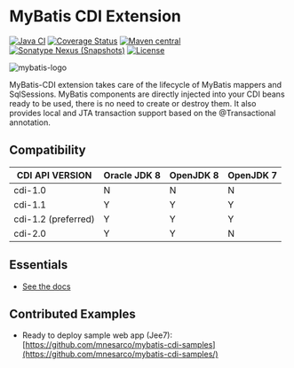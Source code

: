 MyBatis CDI Extension
=====================

[![Java CI](https://github.com/mybatis/cdi/workflows/Java%20CI/badge.svg)](https://github.com/mybatis/cdi/workflows/Java%20CI)
[![Coverage Status](https://coveralls.io/repos/mybatis/cdi/badge.svg?branch=master&service=github)](https://coveralls.io/github/mybatis/cdi?branch=master)
[![Maven central](https://maven-badges.herokuapp.com/maven-central/org.mybatis/mybatis-cdi/badge.svg)](https://maven-badges.herokuapp.com/maven-central/org.mybatis/mybatis-cdi)
[![Sonatype Nexus (Snapshots)](https://img.shields.io/nexus/s/https/oss.sonatype.org/org.mybatis/mybatis-cdi.svg)](https://oss.sonatype.org/content/repositories/snapshots/org/mybatis/mybatis-cdi/)
[![License](http://img.shields.io/:license-apache-brightgreen.svg)](http://www.apache.org/licenses/LICENSE-2.0.html)

![mybatis-logo](http://mybatis.github.io/images/mybatis-logo.png)

MyBatis-CDI extension takes care of the lifecycle of MyBatis mappers and SqlSessions. MyBatis components are directly injected into your
CDI beans ready to be used, there is no need to create or destroy them. It also provides local and JTA transaction support based on the
@Transactional annotation.

Compatibility
-------------

| CDI API VERSION     | Oracle JDK 8 | OpenJDK 8 | OpenJDK 7 |
| ------------------- | ------------ | --------- | --------- |
| cdi-1.0             | N            | N         | N         |
| cdi-1.1             | Y            | Y         | Y         |
| cdi-1.2 (preferred) | Y            | Y         | Y         |
| cdi-2.0             | Y            | Y         | N         |


Essentials
----------

* [See the docs](http://mybatis.github.io/cdi/)

Contributed Examples
--------------------

* Ready to deploy sample web app (Jee7): [https://github.com/mnesarco/mybatis-cdi-samples](https://github.com/mnesarco/mybatis-cdi-samples/)

